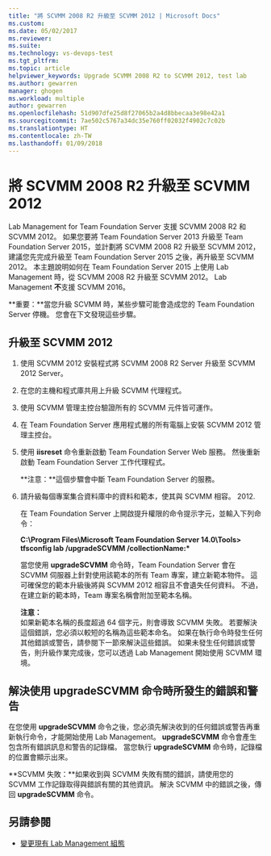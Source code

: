```yaml
---
title: "將 SCVMM 2008 R2 升級至 SCVMM 2012 | Microsoft Docs"
ms.custom: 
ms.date: 05/02/2017
ms.reviewer: 
ms.suite: 
ms.technology: vs-devops-test
ms.tgt_pltfrm: 
ms.topic: article
helpviewer_keywords: Upgrade SCVMM 2008 R2 to SCVMM 2012, test lab
ms.author: gewarren
manager: ghogen
ms.workload: multiple
author: gewarren
ms.openlocfilehash: 51d907dfe25d8f27065b2a4d8bbecaa3e98e42a1
ms.sourcegitcommit: 7ae502c5767a34dc35e760ff02032f4902c7c02b
ms.translationtype: HT
ms.contentlocale: zh-TW
ms.lasthandoff: 01/09/2018
---
```

# <a name="upgrade-scvmm-2008-r2-to-scvmm-2012"></a>將 SCVMM 2008 R2 升級至 SCVMM 2012

Lab Management for Team Foundation Server 支援 SCVMM 2008 R2 和 SCVMM 2012。 如果您要將 Team Foundation Server 2013 升級至 Team Foundation Server 2015，並計劃將 SCVMM 2008 R2 升級至 SCVMM 2012，建議您先完成升級至 Team Foundation Server 2015 之後，再升級至 SCVMM 2012。 本主題說明如何在 Team Foundation Server 2015 上使用 Lab Management 時，從 SCVMM 2008 R2 升級至 SCVMM 2012。
Lab Management **不**支援 SCVMM 2016。 

**重要：**當您升級 SCVMM 時，某些步驟可能會造成您的 Team Foundation Server 停機。 您會在下文發現這些步驟。

## <a name="upgrading-to-scvmm-2012"></a>升級至 SCVMM 2012

1. 使用 SCVMM 2012 安裝程式將 SCVMM 2008 R2 Server 升級至 SCVMM 2012 Server。

1. 在您的主機和程式庫共用上升級 SCVMM 代理程式。

1. 使用 SCVMM 管理主控台驗證所有的 SCVMM 元件皆可運作。

1. 在 Team Foundation Server 應用程式層的所有電腦上安裝 SCVMM 2012 管理主控台。

1. 使用 **iisreset** 命令重新啟動 Team Foundation Server Web 服務。 然後重新啟動 Team Foundation Server 工作代理程式。

   **注意：**這個步驟會中斷 Team Foundation Server 的服務。

1. 請升級每個專案集合資料庫中的資料和範本，使其與 SCVMM 相容。 
   2012.

   在 Team Foundation Server 上開啟提升權限的命令提示字元，並輸入下列命令：

   **C:\\Program Files\\Microsoft Team Foundation Server 14.0\\Tools\> tfsconfig lab /upgradeSCVMM /collectionName:\***

   當您使用 **upgradeSCVMM** 命令時，Team Foundation Server 會在 SCVMM 伺服器上針對使用該範本的所有 Team 專案，建立新範本物件。 這可確保您的範本升級後將與 SCVMM 2012 相容且不會遺失任何資料。 不過，在建立新的範本時，Team 專案名稱會附加至範本名稱。

   **注意：**  
   如果新範本名稱的長度超過 64 個字元，則會導致 SCVMM 失敗。 若要解決這個錯誤，您必須以較短的名稱為這些範本命名。 如果在執行命令時發生任何其他錯誤或警告，請參閱下一節來解決這些錯誤。 如果未發生任何錯誤或警告，則升級作業完成後，您可以透過 Lab Management 開始使用 SCVMM 環境。

## <a name="resolving-errors-and-warnings-when-using-the-upgradescvmm-command"></a>解決使用 upgradeSCVMM 命令時所發生的錯誤和警告

在您使用 **upgradeSCVMM** 命令之後，您必須先解決收到的任何錯誤或警告再重新執行命令，才能開始使用 Lab Management。 **upgradeSCVMM** 命令會產生包含所有錯誤訊息和警告的記錄檔。 當您執行 **upgradeSCVMM** 命令時，記錄檔的位置會顯示出來。

**SCVMM 失敗：**如果收到與 SCVMM 失敗有關的錯誤，請使用您的 SCVMM 工作記錄取得與錯誤有關的其他資訊。 解決 SCVMM 中的錯誤之後，傳回 **upgradeSCVMM** 命令。

## <a name="see-also"></a>另請參閱

* [變更現有 Lab Management 組態](https://msdn.microsoft.com/library/ee704508%28v=vs.140%29.aspx)
